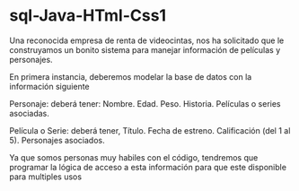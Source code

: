 # sql-Java-HTml-Css1

Una reconocida empresa de renta de videocintas, nos ha solicitado que le construyamos un bonito sistema para manejar información de películas y personajes.

En primera instancia, deberemos modelar la base de datos con la información siguiente

Personaje: deberá tener:
Nombre.
Edad.
Peso.
Historia.
Películas o series asociadas.

Película o Serie: deberá tener,
Título.
Fecha de estreno.
Calificación (del 1 al 5).
Personajes asociados.

Ya que somos personas muy habiles con el código, tendremos que programar la lógica de acceso a esta información para que este disponible para multiples usos
